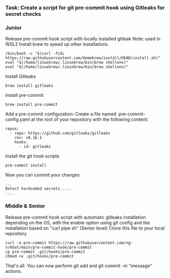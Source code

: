 ### Task: Create a script for git pre-commit hook using Gitleaks for secret checks
### Junior 
Release pre-commit hook script with locally installed gitleak
Note: used in WSL2 
Install brew to speed up other installations
```
/bin/bash -c "$(curl -fsSL https://raw.githubusercontent.com/Homebrew/install/HEAD/install.sh)"
eval "$(/home/linuxbrew/.linuxbrew/bin/brew shellenv)"
eval "$(/home/linuxbrew/.linuxbrew/bin/brew shellenv)"
```
Install Gitleaks
```
brew install gitleaks
```
Install pre-commit
```
brew install pre-commit
```
Add a pre-commit configuration:
Create a file named .pre-commit-config.yaml at the root of your repository with the following content:
```
repos:
  - repo: https://github.com/gitleaks/gitleaks
    rev: v8.16.1
    hooks:
      - id: gitleaks
```
Install the git hook scripts
```
pre-commit install
```
Now you can commit your changes.
``` git commit -m "test"
...
Detect hardcoded secrets.....
....
```
### Middle & Senior
Release pre-commit hook script with automatic gitleaks installation depending on the OS, with the enable option using git config and the installation based on "curl pipe sh" (Senior level)
Clone this file to your local repository
```
curl -o pre-commit https://raw.githubusercontent.com/ng-n/kbot/main/pre-commit-hook/pre-commit
cp pre-commit .git/hooks/pre-commit
chmod +x .git/hooks/pre-commit
```
That's all. You can now perform git add <filename> and git commit -m "message" actions.